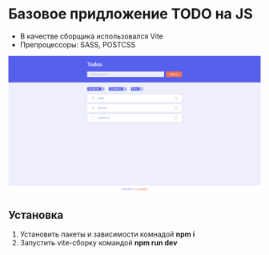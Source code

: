 # Базовое придложение TODO на JS

- В качестве сборщика использовался Vite
- Препроцессоры: SASS, POSTCSS

![Main Page](github-imgs/1.png)

## Установка

1. Установить пакеты и зависимости комнадой **npm i**
2. Запустить vite-сборку командой **npm run dev**
